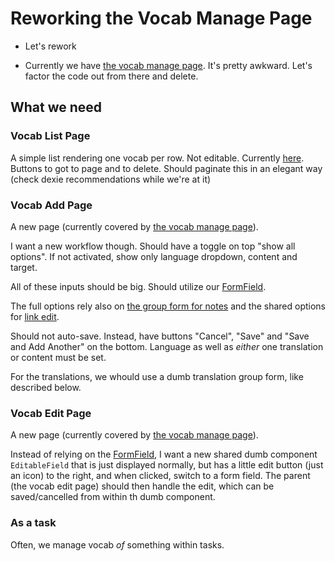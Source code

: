 # Reworking the Vocab Manage Page


- Let's rework 

- Currently we have [the vocab manage page](src/pages/vocab-manage/PageVocabManage.vue). It's pretty awkward. Let's factor the code out from there and delete.

## What we need

### Vocab List Page

A simple list rendering one vocab per row. Not editable. Currently [here](src/pages/vocab-list/PageVocabList.vue). Buttons to got to page and to delete. Should paginate this in an elegant way (check dexie recommendations while we're at it)

### Vocab Add Page

A new page (currently covered by [the vocab manage page](src/pages/vocab-manage/PageVocabManage.vue)).

I want a new workflow though.
Should have a toggle on top "show all options". If not activated, show only language dropdown, content and target.

All of these inputs should be big. Should utilize our [FormField](src/shared/ui/FormField.vue).

The full options rely also on [the group form for notes](src/entities/notes/NoteList.vue) and the shared options for [link edit](src/shared/ui/LinkEdit.vue). 


Should not auto-save. Instead, have buttons "Cancel", "Save" and "Save and Add Another" on the bottom. Language as well as *either* one translation or content must be set.

For the translations, we whould use a dumb translation group form, like described below.

### Vocab Edit Page

A new page (currently covered by [the vocab manage page](src/pages/vocab-manage/PageVocabManage.vue)).

Instead of relying on the [FormField](src/shared/ui/FormField.vue), I want a new shared dumb component `EditableField` that is just displayed normally, but has a little edit button (just an icon) to the right, and when clicked, switch to a form field. The parent (the vocab edit page) should then handle the edit, which can be saved/cancelled from within th dumb component.


### As a task

Often, we manage vocab *of* something within tasks.